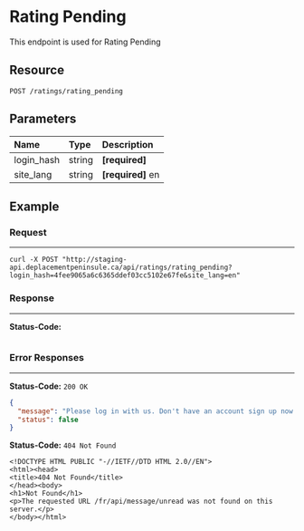 # Rating Pending

This endpoint is used for Rating Pending

## Resource

```
POST /ratings/rating_pending
```

## Parameters


Name              	| Type   	| Description
:------------------|:----------	|:--------------------
login_hash			|string		|**[required]** <user hash key>
site_lang		  	|string	 	|**[required]** en



## Example

### Request
***

```curl
curl -X POST "http://staging-api.deplacementpeninsule.ca/api/ratings/rating_pending?login_hash=4fee9065a6c6365ddef03cc5102e67fe&site_lang=en"
```

### Response
***

**Status-Code:**

```

```


### Error Responses
***
<!--No Login Hash-->
**Status-Code:** ```200 OK```


```json
{
  "message": "Please log in with us. Don't have an account sign up now!",
  "status": false
}
```

<!--No Site Language-->
**Status-Code:** ```404 Not Found```


```
<!DOCTYPE HTML PUBLIC "-//IETF//DTD HTML 2.0//EN">
<html><head>
<title>404 Not Found</title>
</head><body>
<h1>Not Found</h1>
<p>The requested URL /fr/api/message/unread was not found on this server.</p>
</body></html>
```

